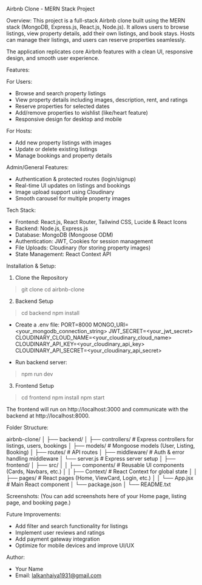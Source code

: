 Airbnb Clone - MERN Stack Project

Overview:
This project is a full-stack Airbnb clone built using the MERN stack (MongoDB, Express.js, React.js, Node.js). 
It allows users to browse listings, view property details, add their own listings, and book stays. 
Hosts can manage their listings, and users can reserve properties seamlessly. 

The application replicates core Airbnb features with a clean UI, responsive design, and smooth user experience.

Features:

For Users:
- Browse and search property listings
- View property details including images, description, rent, and ratings
- Reserve properties for selected dates
- Add/remove properties to wishlist (like/heart feature)
- Responsive design for desktop and mobile

For Hosts:
- Add new property listings with images
- Update or delete existing listings
- Manage bookings and property details

Admin/General Features:
- Authentication & protected routes (login/signup)
- Real-time UI updates on listings and bookings
- Image upload support using Cloudinary
- Smooth carousel for multiple property images


Tech Stack:
- Frontend: React.js, React Router, Tailwind CSS, Lucide & React Icons
- Backend: Node.js, Express.js
- Database: MongoDB (Mongoose ODM)
- Authentication: JWT, Cookies for session management
- File Uploads: Cloudinary (for storing property images)
- State Management: React Context API

Installation & Setup:

1. Clone the Repository
> git clone <your-repo-url>
> cd airbnb-clone

2. Backend Setup
> cd backend
> npm install

- Create a .env file:
PORT=8000
MONGO_URI=<your_mongodb_connection_string>
JWT_SECRET=<your_jwt_secret>
CLOUDINARY_CLOUD_NAME=<your_cloudinary_cloud_name>
CLOUDINARY_API_KEY=<your_cloudinary_api_key>
CLOUDINARY_API_SECRET=<your_cloudinary_api_secret>

- Run backend server:
> npm run dev

3. Frontend Setup
> cd frontend
> npm install
> npm start

The frontend will run on http://localhost:3000 and communicate with the backend at http://localhost:8000.

Folder Structure:

airbnb-clone/
│
├── backend/
│   ├── controllers/        # Express controllers for listings, users, bookings
│   ├── models/             # Mongoose models (User, Listing, Booking)
│   ├── routes/             # API routes
│   ├── middleware/         # Auth & error handling middleware
│   └── server.js           # Express server setup
│
├── frontend/
│   ├── src/
│   │   ├── components/     # Reusable UI components (Cards, Navbars, etc.)
│   │   ├── Context/        # React Context for global state
│   │   ├── pages/          # React pages (Home, ViewCard, Login, etc.)
│   │   └── App.jsx         # Main React component
│   └── package.json
│
└── README.txt

Screenshots:
(You can add screenshots here of your Home page, listing page, and booking page.)

Future Improvements:
- Add filter and search functionality for listings
- Implement user reviews and ratings
- Add payment gateway integration
- Optimize for mobile devices and improve UI/UX

Author:
- Your Name
- Email: lalkanhaiya1931@gmail.com

